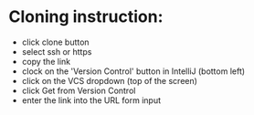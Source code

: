 # Cloning instruction:

- click clone button
- select ssh or https
- copy the link
- clock on the 'Version Control' button in IntelliJ (bottom left)
- click on the VCS dropdown (top of the screen)
- click Get from Version Control
- enter the link into the URL form input
